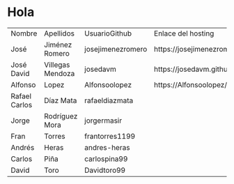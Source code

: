 <html>
  <head>
    <meta name="Author" content="José Jiménez Romero">
    <meta charset="UTF-8">
  </head>

<body>

<h1>Hola</h1>
  
  <table>
  <tr>
    <td>Nombre</td>
    <td>Apellidos</td>
    <td>UsuarioGithub</td>
    <td>Enlace del hosting</td>
    <td>Enlace al repositorio</td>
  </tr>
  
  <tr>
  <td>José</td>
  <td>Jiménez Romero</td>
  <td>josejimenezromero</td>
  <td>https://josejimenezromero.github.io/Hola-Mundo-JJR/</td>
  <td>https://github.com/josejimenezromero/Hola-Mundo-JJR/</td>
  </tr>
  
  <tr>
  <td>José David</td>
  <td>Villegas Mendoza</td>
  <td>josedavm</td>
  <td>https://josedavm.github.io/HolaMundoJoseDavidVillegasMendoza/</td>
  <td>https://github.com/josedavm/HolaMundoJoseDavidVillegasMendoza</td>
</tr>

<tr>
  <td>Alfonso</td>
  <td>Lopez</td>
  <td>Alfonsoolopez</td>
  <td>https://Alfonsoolopez/github.io/HolaMundoAlfonsoLopezLopez/MODIFICAR</td>
  <td>https://github.com/Alfonsoolopez/HolaMundoAlfonsoLopezLopez/</td>
</tr>

<tr>
  <td>Rafael Carlos</td>
  <td>Díaz Mata</td>
  <td>rafaeldiazmata</td>
  <td></td>
  <td>https://github.com/rafaeldiazmata/HolaMundoRafaelCarlosDiazMata </td>
</tr>

<tr>
  <td>Jorge</td>
  <td>Rodríguez Mora</td>
  <td>jorgermasir</td>
  <td></td>
  <td>https://github.com/jorgermasir/HolaMundoJorgeRodr-guezMora</td>
</tr>

<tr>
  <td>Fran</td>
  <td>Torres</td>
  <td>frantorres1199</td>
  <td></td>
  <td>https://github.com/frantorres1199/HolaMundoFranciscoAlbertoTorresHiguera/</td>
</tr>

<tr>
  <td>Andrés</td>
  <td>Heras</td>
  <td>andres-heras</td>
  <td></td>
  <td></td>
</tr>

<tr>
  <td>Carlos</td>
  <td>Piña</td>
  <td>carlospina99</td>
  <td></td>
  <td></td>
</tr>

<tr>
  <td>David</td>
  <td>Toro</td>
  <td>Davidtoro99</td>
  <td></td>
  <td></td>
</tr>





</table>

</body>

</html>

